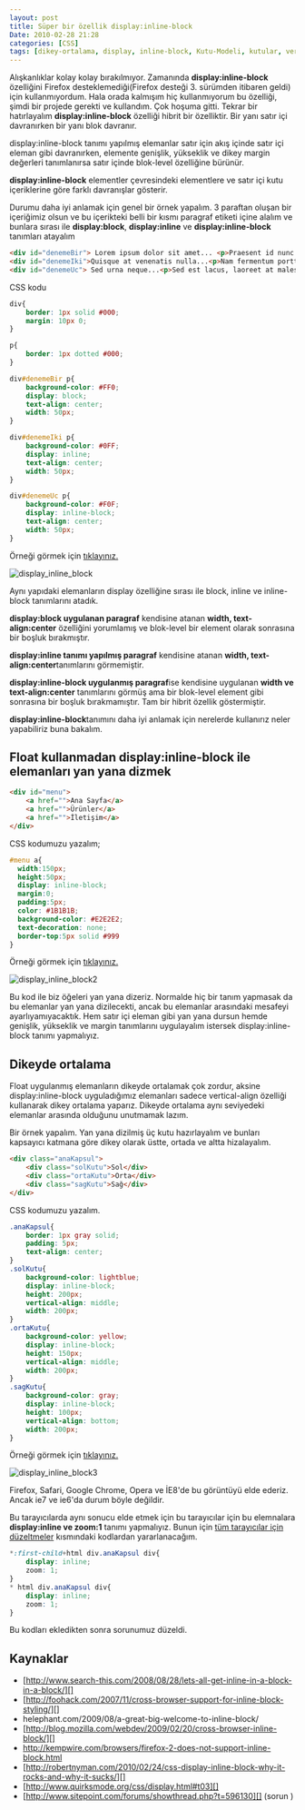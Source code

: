 ```yaml
---
layout: post
title: Süper bir özellik display:inline-block
Date: 2010-02-28 21:28
categories: [CSS]
tags: [dikey-ortalama, display, inline-block, Kutu-Modeli, kutular, vertical-align]
---
```


Alışkanlıklar kolay kolay bırakılmıyor. Zamanında
**display:inline-block** özelliğini Firefox desteklemediği(Firefox
desteği 3. sürümden itibaren geldi) için kullanmıyordum. Hala orada
kalmışım hiç kullanmıyorum bu özelliği, şimdi bir projede gerekti ve
kullandım. Çok hoşuma gitti. Tekrar bir hatırlayalım
**display:inline-block** özelliği hibrit bir özelliktir. Bir yanı satır
içi davranırken bir yanı blok davranır.

display:inline-block tanımı yapılmış elemanlar satır için akış içinde
satır içi eleman gibi davranırken, elemente genişlik, yükseklik ve dikey
margin değerleri tanımlanırsa satır içinde blok-level özelliğine
bürünür.

**display:inline-block** elementler çevresindeki elementlere ve satır
içi kutu içeriklerine göre farklı davranışlar gösterir.

Durumu daha iyi anlamak için genel bir örnek yapalım. 3 paraftan oluşan
bir içeriğimiz olsun ve bu içerikteki belli bir kısmı paragraf etiketi
içine alalım ve bunlara sırası ile **display:block**, **display:inline**
ve **display:inline-block** tanımları atayalım

```html
<div id="denemeBir"> Lorem ipsum dolor sit amet... <p>Praesent id nunc eros. Integer mauris orci, venenatis ac tempor ut, gravida ac diam. </p> Pellentesque...</div>
<div id="denemeIki">Quisque at venenatis nulla...<p>Nam fermentum porttitor hendrerit.</p> Mauris ante nulla..</div>
<div id="denemeUc"> Sed urna neque...<p>Sed est lacus, laoreet at malesuada quis, convallis ut nibh.</p> Sed dapibus...</div>
```

CSS kodu

```css
div{
	border: 1px solid #000;
	margin: 10px 0;
}

p{
	border: 1px dotted #000;
}

div#denemeBir p{
	background-color: #FF0;
	display: block;
	text-align: center;
	width: 50px;
}

div#denemeIki p{
	background-color: #0FF;
	display: inline;
	text-align: center;
	width: 50px;
}

div#denemeUc p{
	background-color: #F0F;
	display: inline-block;
	text-align: center;
	width: 50px;
}
```

Örneği görmek için [tıklayınız.][]

![][100]

Aynı yapıdaki elemanların display özelliğine sırası ile block, inline ve
inline-block tanımlarını atadık.

**display:block uygulanan paragraf** kendisine atanan **width,
text-align:center** özelliğini yorumlamış ve blok-level bir element
olarak sonrasına bir boşluk bırakmıştır.

**display:inline tanımı yapılmış paragraf** kendisine atanan **width,
text-align:center**tanımlarını görmemiştir.

**display:inline-block uygulanmış paragraf**ise kendisine uygulanan
**width ve text-align:center** tanımlarını görmüş ama bir blok-level
element gibi sonrasına bir boşluk bırakmamıştır. Tam bir hibrit özellik
göstermiştir.

**display:inline-block**tanımını daha iyi anlamak için nerelerde
kullanırız neler yapabiliriz buna bakalım.

## Float kullanmadan display:inline-block ile elemanları yan yana dizmek

```html
<div id="menu">
	<a href="">Ana Sayfa</a>
	<a href="">Ürünler</a>
	<a href="">İletişim</a>
</div>
```

CSS kodumuzu yazalım;

```css
#menu a{
  width:150px;
  height:50px;
  display: inline-block;
  margin:0;
  padding:5px;
  color: #1B1B1B;
  background-color: #E2E2E2;
  text-decoration: none;
  border-top:5px solid #999
}
```

Örneği görmek için [tıklayınız.][1]

![][2]

Bu kod ile biz öğeleri yan yana dizeriz. Normalde hiç bir tanım yapmasak
da bu elemanlar yan yana dizilecekti, ancak bu elemanlar arasındaki
mesafeyi ayarlıyamıyacaktık. Hem satır içi eleman gibi yan yana dursun
hemde genişlik, yükseklik ve margin tanımlarını uygulayalım istersek
display:inline-block tanımı yapmalıyız.

## Dikeyde ortalama

Float uygulanmış elemanların dikeyde ortalamak çok zordur, aksine
display:inline-block uyguladığımız elemanları sadece vertical-align
özelliği kullanarak dikey ortalama yaparız. Dikeyde ortalama aynı
seviyedeki elemanlar arasında olduğunu unutmamak lazım.

Bir örnek yapalım. Yan yana dizilmiş üç kutu hazırlayalım ve bunları
kapsayıcı katmana göre dikey olarak üstte, ortada ve altta hizalayalım.

```html
<div class="anaKapsul">
    <div class="solKutu">Sol</div>
    <div class="ortaKutu">Orta</div>
    <div class="sagKutu">Sağ</div>
</div>
```

CSS kodumuzu yazalım.

```css
.anaKapsul{
	border: 1px gray solid;
	padding: 5px;
	text-align: center;
}
.solKutu{
	background-color: lightblue;
	display: inline-block;
	height: 200px;
	vertical-align: middle;
	width: 200px;
}
.ortaKutu{
	background-color: yellow;
	display: inline-block;
	height: 150px;
	vertical-align: middle;
	width: 200px;
}
.sagKutu{
	background-color: gray;
	display: inline-block;
	height: 100px;
	vertical-align: bottom;
	width: 200px;
}
```

Örneği görmek için [tıklayınız.][3]

![][4]

Firefox, Safari, Google Chrome, Opera ve İE8'de bu görüntüyü elde
ederiz. Ancak ie7 ve ie6'da durum böyle değildir.

Bu tarayıcılarda aynı sonucu elde etmek için bu tarayıcılar için bu
elemnalara **display:inline ve zoom:1** tanımı yapmalıyız. Bunun için
[tüm tarayıcılar için düzeltmeler][] kısmındaki kodlardan
yararlanacağım.

```css
*:first-child+html div.anaKapsul div{
	display: inline;
	zoom: 1;
}
* html div.anaKapsul div{
	display: inline;
	zoom: 1;
}
```

Bu kodları ekledikten sonra sorunumuz düzeldi.

## Kaynaklar

-   [http://www.search-this.com/2008/08/28/lets-all-get-inline-in-a-block-in-a-block/][]
-   [http://foohack.com/2007/11/cross-browser-support-for-inline-block-styling/][]
-   helephant.com/2009/08/a-great-big-welcome-to-inline-block/
-   [http://blog.mozilla.com/webdev/2009/02/20/cross-browser-inline-block/][]
-   http://kempwire.com/browsers/firefox-2-does-not-support-inline-block.html
-   [http://robertnyman.com/2010/02/24/css-display-inline-block-why-it-rocks-and-why-it-sucks/][]
-   [http://www.quirksmode.org/css/display.html#t03][]
-   [http://www.sitepoint.com/forums/showthread.php?t=596130][] (sorun )

  [tıklayınız.]: /dokumanlar/display_inline_block.html
  [100]: /images/display_inline_block.jpg
    "display_inline_block"
  [1]: /dokumanlar/display_inline_block2.html
  [2]: /images/display_inline_block2.gif
    "display_inline_block2"
  [3]: /dokumanlar/display_inline_block3.html
  [4]: /images/display_inline_block3.gif
    "display_inline_block3"
  [tüm tarayıcılar için düzeltmeler]: http://fatihhayrioglu.com/tum-tarayicilar-icin-css-duzeltmelerihack/
  [http://www.search-this.com/2008/08/28/lets-all-get-inline-in-a-block-in-a-block/]: http://www.search-this.com/2008/08/28/lets-all-get-inline-in-a-block-in-a-block/
  [http://foohack.com/2007/11/cross-browser-support-for-inline-block-styling/]: http://foohack.com/2007/11/cross-browser-support-for-inline-block-styling/
  [http://blog.mozilla.com/webdev/2009/02/20/cross-browser-inline-block/]: http://blog.mozilla.com/webdev/2009/02/20/cross-browser-inline-block/
  [http://robertnyman.com/2010/02/24/css-display-inline-block-why-it-rocks-and-why-it-sucks/]: http://robertnyman.com/2010/02/24/css-display-inline-block-why-it-rocks-and-why-it-sucks/
  [http://www.quirksmode.org/css/display.html#t03]: http://www.quirksmode.org/css/display.html#t03
  [http://www.sitepoint.com/forums/showthread.php?t=596130]: http://www.sitepoint.com/forums/showthread.php?t=596130
